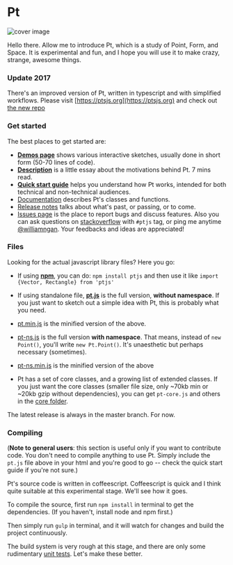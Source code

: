 # Pt 

![cover image](./docs/images/pt/vector.field.png)

Hello there. Allow me to introduce Pt, which is a study of Point, Form, and Space. It is experimental and fun, and I hope you will use it to make crazy, strange, awesome things.

### Update 2017
There's an improved version of Pt, written in typescript and with simplified workflows. Please visit [https://ptsjs.org](https://ptsjs.org) and check out [the new repo](https://github.com/williamngan/pts)

### Get started
The best places to get started are:
- **[Demos page](http://williamngan.github.io/pt/demo/index.html?name=pair.collinear)** shows various interactive sketches, usually done in short form (50-70 lines of code).
- **[Description](http://medium.com/@williamngan/93382bf5943e/)** is a little essay about the motivations behind Pt. 7 mins read.
- **[Quick start guide](http://williamngan.github.io/pt/docs/guide/quickstart.html)** helps you understand how Pt works, intended for both technical and non-technical audiences.
- [Documentation](http://williamngan.github.io/pt/docs/) describes Pt's classes and functions.
- [Release notes](https://github.com/williamngan/pt/blob/master/RELEASE.md) talks about what's past, or passing, or to come.
- [Issues page](https://github.com/williamngan/pt/issues) is the place to report bugs and discuss features. Also you can ask questions on [stackoverflow](http://stackoverflow.com/questions/tagged/ptjs) with `#ptjs` tag, or ping me anytime [@williamngan](http://twitter.com/williamngan). Your feedbacks and ideas are appreciated!

### Files
Looking for the actual javascript library files? Here you go:
- If using [**npm**](https://www.npmjs.com/package/ptjs), you can do: `npm install ptjs` and then use it like `import {Vector, Rectangle} from 'ptjs'`

- If using standalone file, **[pt.js](https://github.com/williamngan/pt/blob/master/dist/pt.js)** is the full version, **without namespace**. If you just want to sketch out a simple idea with Pt, this is probably what you need.
- [pt.min.js](https://github.com/williamngan/pt/blob/master/dist/pt.min.js) is the minified version of the above.

- [pt-ns.js](https://github.com/williamngan/pt/blob/master/dist/pt-ns.js) is the full version **with namespace**. That means, instead of `new Point()`, you'll write `new Pt.Point()`. It's unaesthetic but perhaps necessary (sometimes).
- [pt-ns.min.js](https://github.com/williamngan/pt/blob/master/dist/pt-ns.min.js) is the minified version of the above

- Pt has a set of core classes, and a growing list of extended classes. If you just want the core classes (smaller file size, only ~70kb min or ~20kb gzip without dependencies), you can get `pt-core.js` and others in the [core folder](https://github.com/williamngan/pt/tree/master/dist/core).

The latest release is always in the master branch. For now.

### Compiling
(**Note to general users**: this section is useful only if you want to contribute code. You don't need to compile anything to use Pt. Simply include the `pt.js` file above in your html and you're good to go -- check the quick start guide if you're not sure.)

Pt's source code is written in coffeescript. Coffeescript is quick and I think quite suitable at this experimental stage. We'll see how it goes.

To compile the source, first run `npm install` in terminal to get the dependencies. (If you haven't, install node and npm first.)

Then simply run `gulp` in terminal, and it will watch for changes and build the project continuously.

The build system is very rough at this stage, and there are only some rudimentary [unit tests](https://github.com/williamngan/pt/tree/master/test). Let's make these better.











